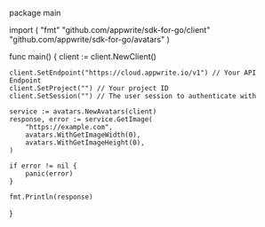 package main

import (
    "fmt"
    "github.com/appwrite/sdk-for-go/client"
    "github.com/appwrite/sdk-for-go/avatars"
)

func main() {
    client := client.NewClient()

    client.SetEndpoint("https://cloud.appwrite.io/v1") // Your API Endpoint
    client.SetProject("") // Your project ID
    client.SetSession("") // The user session to authenticate with

    service := avatars.NewAvatars(client)
    response, error := service.GetImage(
        "https://example.com",
        avatars.WithGetImageWidth(0),
        avatars.WithGetImageHeight(0),
    )

    if error != nil {
        panic(error)
    }

    fmt.Println(response)
}
